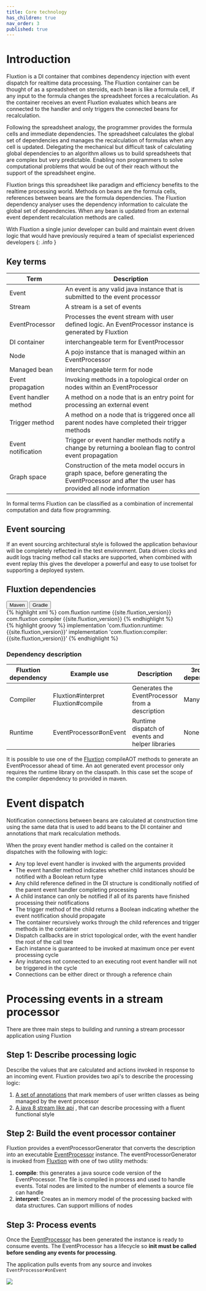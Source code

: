 ```yaml
---
title: Core technology
has_children: true
nav_order: 3
published: true
---
```


# Introduction

Fluxtion is a DI container that combines dependency injection with event dispatch for realtime data processing.
The Fluxtion container can be thought of as a spreadsheet on steroids, each bean is like a formula cell, if any input
to the formula changes the spreadsheet forces a recalculation. As the container receives an event Fluxtion evaluates
which beans are connected to the handler and only triggers the connected beans for recalculation.

Following the spreadsheet analogy, the programmer provides the formula cells and immediate dependencies. The spreadsheet
calculates the global set of dependencies and manages the recalculation of formulas when any cell is updated. Delegating
the mechanical but difficult task of calculating global dependencies to an algorithm allows us to build spreadsheets
that are complex but very predictable. Enabling non programmers to solve computational problems that would be out of
their reach without the support of the spreadsheet engine.

Fluxtion brings this spreadsheet like paradigm and efficiency benefits to the realtime processing world. Methods on
beans are the formula cells, references between beans are the formula dependencies. The Fluxtion dependency analyser
uses the dependency information to calculate the global set of dependencies. When any bean is updated from an external
event dependent recalculation methods are called.

With Fluxtion a single junior developer can build and maintain event driven logic that would have previously required a
team of specialist experienced developers
{: .info }

## Key terms

| Term                 | Description                                                                                                                                     |
|----------------------|-------------------------------------------------------------------------------------------------------------------------------------------------|
| Event                | An event is any valid java instance that is submitted to the event processor                                                                    |
| Stream               | A stream is a set of events                                                                                                                     |
| EventProcessor       | Processes the event stream with user defined logic. An EventProcessor instance is generated by Fluxtion                                         |
| DI container         | interchangeable term for EventProcessor                                                                                                         |
| Node                 | A pojo instance that is managed within an EventProcessor                                                                                        |
| Managed bean         | interchangeable term for node                                                                                                                   |
| Event propagation    | Invoking methods in a topological order on nodes within an EventProcessor                                                                       |
| Event handler method | A method on a node that is an entry point for processing an external event                                                                      |
| Trigger method       | A method on a node that is triggered once all parent nodes have completed their trigger methods                                                 |
| Event notification   | Trigger or event handler methods notify a change by returning a boolean flag to control event propagation                                       |
| Graph space          | Construction of the meta model occurs in graph space, before generating the EventProcessor and after the user has provided all node information |

In formal terms Fluxtion can be classified as a combination of incremental computation and data flow programming.

## Event sourcing

If an event sourcing architectural style is followed the application behaviour will be completely reflected in the
test environment. Data driven clocks and audit logs tracing method call stacks are supported, when combined with event
replay this gives the developer a powerful and easy to use toolset for supporting a deployed system.

## Fluxtion dependencies

<div class="tab">
  <button class="tablinks" onclick="openTab(event, 'Maven')" id="defaultOpen">Maven</button>
  <button class="tablinks" onclick="openTab(event, 'Gradle')">Gradle</button>
</div>
<div id="Maven" class="tabcontent">
<div markdown="1">
{% highlight xml %}
    <dependencies>
        <dependency>
            <groupId>com.fluxtion</groupId>
            <artifactId>runtime</artifactId>
            <version>{{site.fluxtion_version}}</version>
        </dependency>
        <dependency>
            <groupId>com.fluxtion</groupId>
            <artifactId>compiler</artifactId>
            <version>{{site.fluxtion_version}}</version>
        </dependency>
    </dependencies>
{% endhighlight %}
</div>
</div>
<div id="Gradle" class="tabcontent">
<div markdown="1">
{% highlight groovy %}
implementation 'com.fluxtion:runtime:{{site.fluxtion_version}}'
implementation 'com.fluxtion:compiler:{{site.fluxtion_version}}'
{% endhighlight %}
</div>
</div>

### Dependency description

| Fluxtion dependency | Example use                             | Description                                           | 3rd party<br/> dependencies |
|---------------------|-----------------------------------------|-------------------------------------------------------|-----------------------------|
| Compiler            | Fluxtion#interpret<br/>Fluxtion#compile | Generates the EventProcessor <br/> from a description | Many                        |
| Runtime             | EventProcessor#onEvent                  | Runtime dispatch of events and helper libraries       | None                        |

It is possible to use one of the [Fluxtion]({{site.fluxtion_src_compiler}}/Fluxtion.java) compileAOT methods to generate an
EventProcessor ahead of time. An aot generated event processor only requires the runtime library on the classpath. In
this case set the scope of the compiler dependency to provided in maven.


# Event dispatch
Notification connections between beans are calculated at construction time using the same data that is used to add beans
to the DI container and annotations that mark recalculation methods.

When the proxy event handler method is called on the container it dispatches with the following with logic:

- Any top level event handler is invoked with the arguments provided
- The event handler method indicates whether child instances should be notified with a Boolean return type
- Any child reference defined in the DI structure is conditionally notified of the parent event handler completing
  processing
- A child instance can only be notified if all of its parents have finished processing their notifications
- The trigger method of the child returns a Boolean indicating whether the event notification should propagate
- The container recursively works through the child references and trigger methods in the container
- Dispatch callbacks are in strict topological order, with the event handler the root of the call tree
- Each instance is guaranteed to be invoked at maximum once per event processing cycle
- Any instances not connected to an executing root event handler will not be triggered in the cycle
- Connections can be either direct or through a reference chain

# Processing events in a stream processor

There are three main steps to building and running a stream processor application using Fluxtion

## Step 1: Describe processing logic

Describe the values that are calculated and actions invoked in response to an incoming event. Fluxtion provides two
api's to describe the processing logic:

1. [A set of annotations]({{site.fluxtion_src_runtime}}/annotations)
   that mark members of user written classes as being managed by the event processor
2. [A java 8 stream like api]({{site.fluxtion_src_compiler}}/builder/stream)
   , that can describe processing with a fluent functional style

## Step 2: Build the event processor container

Fluxtion provides a eventProcessorGenerator that converts the description into an executable
[EventProcessor]({{site.fluxtion_src_runtime}}/EventProcessor.java)
instance. The eventProcessorGenerator
is invoked from
[Fluxtion]({{site.fluxtion_src_compiler}}/Fluxtion.java)
with one of two utility methods:

1. **compile**: this generates a java source code version of the EventProcessor. The file is compiled in process and
   used
   to handle events. Total nodes are limited to the number of elements a source file can handle
2. **interpret**: Creates an in memory model of the processing backed with data structures. Can support millions of
   nodes

## Step 3: Process events

Once the
[EventProcessor]({{site.fluxtion_src_runtime}}/EventProcessor.java)
has been generated the instance is ready to consume events. The EventProcessor has a lifecycle so **init must be called
before sending any events for processing**.

The application pulls events from any source and invokes ```EventProcessor#onEvent```

![](../../images/integration-overview.png)


<script>
document.getElementById("defaultOpen").click();
</script>